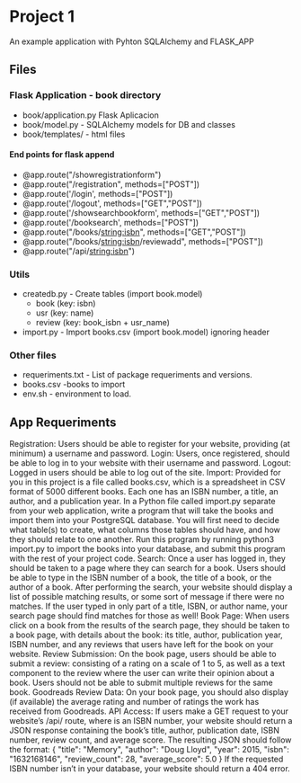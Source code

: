 # Project 1

An example application with Pyhton SQLAlchemy and FLASK_APP

## Files

### Flask Application - book directory
 * book/application.py Flask Aplicacion
 * book/model.py - SQLAlchemy models for DB and classes
 * book/templates/ - html files


#### End points for flask append

 * @app.route("/showregistrationform")
 * @app.route("/registration", methods=["POST"])
 * @app.route('/login', methods=["POST"])
 * @app.route('/logout', methods=["GET","POST"])
 * @app.route('/showsearchbookform', methods=["GET","POST"])
 * @app.route('/booksearch', methods=["POST"])
 * @app.route("/books/<string:isbn>", methods=["GET","POST"])
 * @app.route("/books/<string:isbn>/reviewadd", methods=["POST"])
 * @app.route("/api/<string:isbn>")


### Utils
 * createdb.py - Create tables (import book.model)
   * book (key: isbn)
   * usr (key: name)
   * review (key: book_isbn + usr_name)
 * import.py - Import books.csv (import book.model) ignoring header

### Other files
* requeriments.txt - List of package requeriments and versions.
* books.csv -books to import
* env.sh - environment to load.

## App Requeriments


Registration: Users should be able to register for your website, providing (at minimum) a username and password.
Login: Users, once registered, should be able to log in to your website with their username and password.
Logout: Logged in users should be able to log out of the site.
Import: Provided for you in this project is a file called books.csv, which is a spreadsheet in CSV format of 5000 different books. Each one has an ISBN number, a title, an author, and a publication year. In a Python file called import.py separate from your web application, write a program that will take the books and import them into your PostgreSQL database. You will first need to decide what table(s) to create, what columns those tables should have, and how they should relate to one another. Run this program by running python3 import.py to import the books into your database, and submit this program with the rest of your project code.
Search: Once a user has logged in, they should be taken to a page where they can search for a book. Users should be able to type in the ISBN number of a book, the title of a book, or the author of a book. After performing the search, your website should display a list of possible matching results, or some sort of message if there were no matches. If the user typed in only part of a title, ISBN, or author name, your search page should find matches for those as well!
Book Page: When users click on a book from the results of the search page, they should be taken to a book page, with details about the book: its title, author, publication year, ISBN number, and any reviews that users have left for the book on your website.
Review Submission: On the book page, users should be able to submit a review: consisting of a rating on a scale of 1 to 5, as well as a text component to the review where the user can write their opinion about a book. Users should not be able to submit multiple reviews for the same book.
Goodreads Review Data: On your book page, you should also display (if available) the average rating and number of ratings the work has received from Goodreads.
API Access: If users make a GET request to your website’s /api/<isbn> route, where <isbn> is an ISBN number, your website should return a JSON response containing the book’s title, author, publication date, ISBN number, review count, and average score. The resulting JSON should follow the format:
{
    "title": "Memory",
    "author": "Doug Lloyd",
    "year": 2015,
    "isbn": "1632168146",
    "review_count": 28,
    "average_score": 5.0
}
If the requested ISBN number isn’t in your database, your website should return a 404 error.
